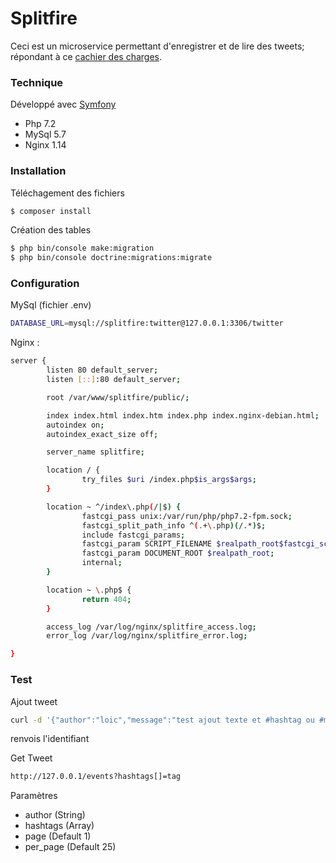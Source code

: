 # Splitfire

Ceci est un microservice permettant d'enregistrer et de lire des tweets; répondant à ce [cachier des charges](https://gist.github.com/splitfire-cs/a02342cc4f6f3192154bde7db7c26e2e).



### Technique

Développé avec [Symfony](https://symfony.com/)
  - Php 7.2
  - MySql 5.7
  - Nginx 1.14

### Installation


Téléchagement des fichiers

```sh
$ composer install
```

Création des tables

```sh
$ php bin/console make:migration
$ php bin/console doctrine:migrations:migrate
```

### Configuration

MySql (fichier .env)

```sh
DATABASE_URL=mysql://splitfire:twitter@127.0.0.1:3306/twitter
```


Nginx : 

```sh
server {
        listen 80 default_server;
        listen [::]:80 default_server;

        root /var/www/splitfire/public/;

        index index.html index.htm index.php index.nginx-debian.html;
        autoindex on;
        autoindex_exact_size off;

        server_name splitfire;

        location / {
                try_files $uri /index.php$is_args$args;
        }

        location ~ ^/index\.php(/|$) {
                fastcgi_pass unix:/var/run/php/php7.2-fpm.sock;
                fastcgi_split_path_info ^(.+\.php)(/.*)$;
                include fastcgi_params;
                fastcgi_param SCRIPT_FILENAME $realpath_root$fastcgi_script_name;
                fastcgi_param DOCUMENT_ROOT $realpath_root;
                internal;
        }

        location ~ \.php$ {
                return 404;
        }

        access_log /var/log/nginx/splitfire_access.log;
        error_log /var/log/nginx/splitfire_error.log;

}
```



### Test

Ajout tweet

```sh
curl -d '{"author":"loic","message":"test ajout texte et #hashtag ou #multiHash"}' -H "Content-Type: application/json" -X POST http://127.0.0.1/events
```
renvois l'identifiant


Get Tweet

```sh
http://127.0.0.1/events?hashtags[]=tag
```


Paramètres
  - author (String)
  - hashtags (Array)
  - page (Default 1)
  - per_page (Default 25)